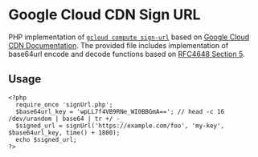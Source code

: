 # Google Cloud CDN Sign URL

PHP implementation of [`gcloud compute sign-url`](https://cloud.google.com/sdk/gcloud/reference/compute/sign-url) based on [Google Cloud CDN Documentation](https://cloud.google.com/cdn/docs/using-signed-urls#signing_urls).
The provided file includes implementation of base64url encode and decode functions based on [RFC4648 Section 5](https://tools.ietf.org/html/rfc4648#section-5).

## Usage

```
<?php
  require_once 'signUrl.php';
  $base64url_key = 'wpLL7f4VB9RNe_WI0BBGmA=='; // head -c 16 /dev/urandom | base64 | tr +/ -_
  $signed_url = signUrl('https://example.com/foo', 'my-key', $base64url_key, time() + 1800);
  echo $signed_url;
?>
```
